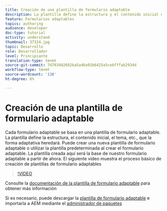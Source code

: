 ```yaml
---
title: Creación de una plantilla de formulario adaptable
description: La plantilla define la estructura y el contenido inicial del formulario adaptable.
feature: Formularios adaptables
topics: authoring
audience: developer
doc-type: tutorial
activity: understand
thumbnail: 37324.jpg
topic: Desarrollo
role: Desarrollador
level: Principiante
translation-type: tm+mt
source-git-commit: 7d7034026826a5a46a91b6425a5cebfffab2934d
workflow-type: tm+mt
source-wordcount: '138'
ht-degree: 6%

---
```



# Creación de una plantilla de formulario adaptable

Cada formulario adaptable se basa en una plantilla de formulario adaptable. La plantilla define la estructura, el contenido inicial, el tema, etc., que la forma adaptativa heredará. Puede crear una nueva plantilla de formulario adaptable o utilizar la plantilla predeterminada al crear el formulario adaptable.
La plantilla creada aquí será la base de nuestro formulario adaptable a partir de ahora.
El siguiente vídeo muestra el proceso básico de creación de plantillas de formulario adaptables

>[!VIDEO](https://video.tv.adobe.com/v/37324/quality=9)

Consulte la [documentación de la plantilla de formulario adaptable](https://docs.adobe.com/content/help/en/experience-manager-65/forms/adaptive-forms-advanced-authoring/template-editor.html) para obtener más información

Si es necesario, puede descargar la [plantilla de formulario adaptable](assets/peak-application-template.zip) e importarla a AEM mediante el [administrador de paquetes](http://localhost:4502/crx/packmgr/index.jsp)




